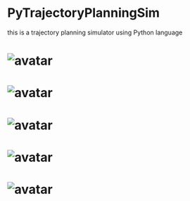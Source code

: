 # PyTrajectoryPlanningSim
this is a trajectory planning simulator using Python language
#	![avatar](https://github.com/yangmingustb/PTPSim/blob/master/SimGraph/pathsearch1.png)
#	![avatar](https://github.com/yangmingustb/PTPSim/blob/master/SimGraph/pathlattice2.svg)
#	![avatar](https://github.com/yangmingustb/PTPSim/blob/master/SimGraph/speedlattice.svg)
#	![avatar](https://github.com/yangmingustb/PTPSim/blob/master/SimGraph/speedoptimizayion1.svg)
#	![avatar](https://github.com/yangmingustb/PTPSim/blob/master/SimGraph/speedsearch1.svg)

